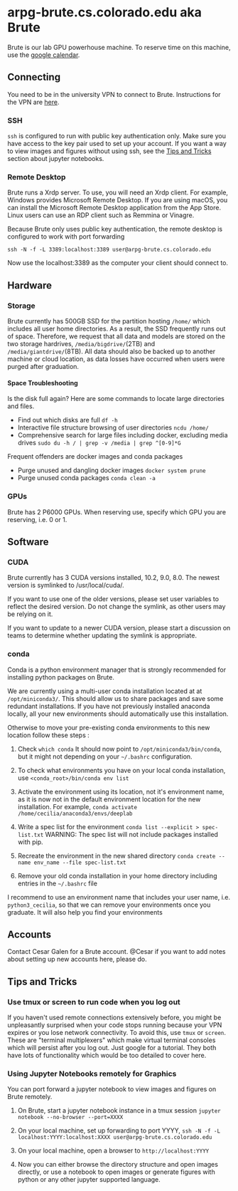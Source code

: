 # arpg-brute.cs.colorado.edu aka Brute

Brute is our lab GPU powerhouse machine. To reserve time on this machine, use the [google calendar](https://calendar.google.com/calendar/u/1?cid=Y29sb3JhZG8uZWR1X29jbWl0Njhjc21lMDg5dnQ4bW1odTIwN2dzQGdyb3VwLmNhbGVuZGFyLmdvb2dsZS5jb20).  

## Connecting

You need to be in the university VPN to connect to Brute. Instructions for the VPN are [here](https://oit.colorado.edu/services/network-internet-services/vpn).

### SSH

`ssh` is configured to run with public key authentication only. Make sure you have access to the key pair used to set up your account. If you want a way to view images and figures without using ssh, see the [Tips and Tricks](#tips-and-tricks) section about jupyter notebooks.

### Remote Desktop

Brute runs a Xrdp server. To use, you will need an Xrdp client. For example, Windows provides Microsoft Remote Desktop. If you are using macOS, you can install the Microsoft Remote Desktop application from the App Store. Linux users can use an RDP client such as Remmina or Vinagre.  

Because Brute only uses public key authentication, the remote desktop is configured to work with port forwarding

    ssh -N -f -L 3389:localhost:3389 user@arpg-brute.cs.colorado.edu
    
Now use the localhost:3389 as the computer your client should connect to.

## Hardware

### Storage 

Brute currently has 500GB SSD for the partition hosting `/home/` which includes all user home directories. As a result, the SSD frequently runs out of space. Therefore, we request that all data and models are stored on the two storage hardrives, `/media/bigdrive/`(2TB) and `/media/giantdrive/`(8TB). All data should also be backed up to another machine or cloud location, as data losses have occurred when users were purged after graduation. 

#### Space Troubleshooting

Is the disk full again? Here are some commands to locate large directories and files.

- Find out which disks are full `df -h`
- Interactive file structure browsing of user directories `ncdu /home/`
- Comprehensive search for large files including docker, excluding media drives `sudo du -h / | grep -v /media | grep ^[0-9]*G`

Frequent offenders are docker images and conda packages

- Purge unused and dangling docker images `docker system prune`
- Purge unused conda packages `conda clean -a`

### GPUs

Brute has 2 P6000 GPUs. When reserving use, specify which GPU you are reserving, i.e. 0 or 1.   

## Software

### CUDA

Brute currently has 3 CUDA versions installed, 10.2, 9.0, 8.0. The newest version is symlinked to /usr/local/cuda/. 

If you want to use one of the older versions, please set user variables to reflect the desired version. Do not change the symlink, as other users may be relying on it. 

If you want to update to a newer CUDA version, please start a discussion on teams to determine whether updating the symlink is appropriate. 

### conda

Conda is a python environment manager that is strongly recommended for installing python packages on Brute.

We are currently using a multi-user conda installation located at at `/opt/miniconda3/`. This should allow us to share packages and save some redundant installations. If you have not previously installed anaconda locally, all your new environments should automatically use this installation.

Otherwise to move your pre-existing conda environments to this new location follow these steps :

1. Check `which conda`  It should now point to `/opt/miniconda3/bin/conda`, but it might not depending on your `~/.bashrc` configuration.
	
2. To check what environments you have on your local conda installation, use `<conda_root>/bin/conda env list`
	
3. Activate the environment using its location, not it's environment name, as it is now not in the default environment location for the new installation. For example, `conda activate /home/cecilia/anaconda3/envs/deeplab`
	
4. Write a spec list for the environment `conda list --explicit > spec-list.txt` WARNING: The spec list will not include packages installed with pip.
	
5. Recreate the environment in the new shared directory `conda create --name env_name --file spec-list.txt`
		
6. Remove your old conda installation in your home directory including entries in the `~/.bashrc` file

I recommend to use an environment name that includes your user name, i.e. `python3_cecilia`, so that we can remove your environments once you graduate. It will also help you find your environments 

## Accounts

Contact Cesar Galen for a Brute account. @Cesar if you want to add notes about setting up new accounts here, please do.

## Tips and Tricks

### Use tmux or screen to run code when you log out

If you haven't used remote connections extensively before, you might be unpleasantly surprised when your code stops running because your VPN expires or you lose network connectivity. To avoid this, use `tmux` or `screen`. These are "terminal multiplexers" which make virtual terminal consoles which will persist after you log out. Just google for a tutorial. They both have lots of functionality which would be too detailed to cover here.

### Using Jupyter Notebooks remotely for Graphics

You can port forward a jupyter notebook to view images and figures on Brute remotely. 

1. On Brute, start a jupyter notebook instance in a tmux session `jupyter notebook --no-browser --port=XXXX`

2. On your local machine, set up forwarding to port YYYY, `ssh -N -f -L localhost:YYYY:localhost:XXXX user@arpg-brute.cs.colorado.edu`

3. On your local machine, open a browser to `http://localhost:YYYY` 

4. Now you can either browse the directory structure and open images directly, or use a notebook to open images or generate figures with python or any other jupyter supported language. 



